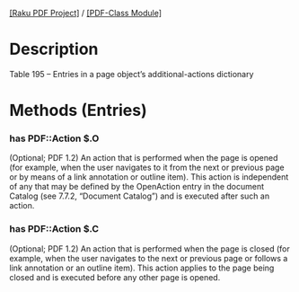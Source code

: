 [[Raku PDF Project]](https://pdf-raku.github.io)
 / [[PDF-Class Module]](https://pdf-raku.github.io/PDF-Class-raku)

Description
===========

Table 195 – Entries in a page object’s additional-actions dictionary

Methods (Entries)
=================

### has PDF::Action $.O

(Optional; PDF 1.2) An action that is performed when the page is opened (for example, when the user navigates to it from the next or previous page or by means of a link annotation or outline item). This action is independent of any that may be defined by the OpenAction entry in the document Catalog (see 7.7.2, “Document Catalog”) and is executed after such an action.

### has PDF::Action $.C

(Optional; PDF 1.2) An action that is performed when the page is closed (for example, when the user navigates to the next or previous page or follows a link annotation or an outline item). This action applies to the page being closed and is executed before any other page is opened.

